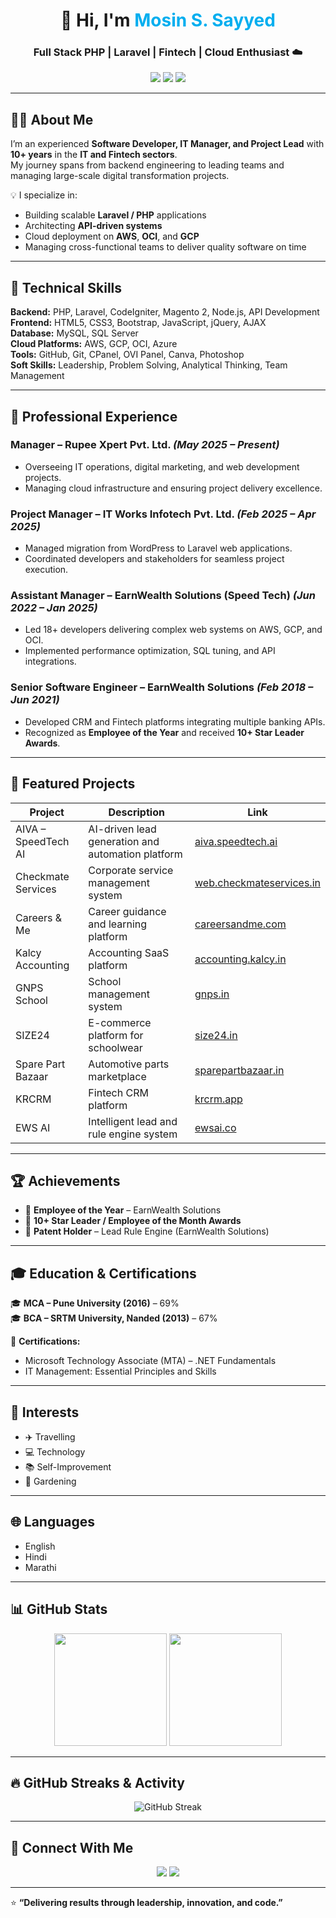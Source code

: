 <!-- Profile Header -->
<h1 align="center">👋 Hi, I'm <span style="color:#00AEEF;">Mosin S. Sayyed</span></h1>
<h3 align="center">Full Stack PHP | Laravel | Fintech | Cloud Enthusiast ☁️</h3>

<p align="center">
  <a href="mailto:sayyad_mosin@hotmail.com"><img src="https://img.shields.io/badge/Email-sayyad__mosin%40hotmail.com-blue?style=flat-square&logo=gmail"></a>
  <a href="https://www.linkedin.com/in/mosin-sayyed-4b35a3a9/"><img src="https://img.shields.io/badge/LinkedIn-Mosin%20Sayyed-blue?style=flat-square&logo=linkedin"></a>
  <a href="https://size24.in/"><img src="https://img.shields.io/badge/Website-Portfolio-brightgreen?style=flat-square&logo=google-chrome"></a>
</p>

---

## 🧑‍💻 About Me

I’m an experienced **Software Developer, IT Manager, and Project Lead** with **10+ years** in the **IT and Fintech sectors**.  
My journey spans from backend engineering to leading teams and managing large-scale digital transformation projects.

💡 I specialize in:  
- Building scalable **Laravel / PHP** applications  
- Architecting **API-driven systems**  
- Cloud deployment on **AWS**, **OCI**, and **GCP**  
- Managing cross-functional teams to deliver quality software on time  

---

## 🧠 Technical Skills

**Backend:** PHP, Laravel, CodeIgniter, Magento 2, Node.js, API Development  
**Frontend:** HTML5, CSS3, Bootstrap, JavaScript, jQuery, AJAX  
**Database:** MySQL, SQL Server  
**Cloud Platforms:** AWS, GCP, OCI, Azure  
**Tools:** GitHub, Git, CPanel, OVI Panel, Canva, Photoshop  
**Soft Skills:** Leadership, Problem Solving, Analytical Thinking, Team Management  

---

## 💼 Professional Experience

### **Manager – Rupee Xpert Pvt. Ltd.** *(May 2025 – Present)*
- Overseeing IT operations, digital marketing, and web development projects.  
- Managing cloud infrastructure and ensuring project delivery excellence.

### **Project Manager – IT Works Infotech Pvt. Ltd.** *(Feb 2025 – Apr 2025)*
- Managed migration from WordPress to Laravel web applications.  
- Coordinated developers and stakeholders for seamless project execution.

### **Assistant Manager – EarnWealth Solutions (Speed Tech)** *(Jun 2022 – Jan 2025)*
- Led 18+ developers delivering complex web systems on AWS, GCP, and OCI.  
- Implemented performance optimization, SQL tuning, and API integrations.

### **Senior Software Engineer – EarnWealth Solutions** *(Feb 2018 – Jun 2021)*
- Developed CRM and Fintech platforms integrating multiple banking APIs.  
- Recognized as **Employee of the Year** and received **10+ Star Leader Awards**.

---

## 🚀 Featured Projects

| Project | Description | Link |
|----------|--------------|------|
| AIVA – SpeedTech AI | AI-driven lead generation and automation platform | [aiva.speedtech.ai](https://aiva.speedtech.ai/) |
| Checkmate Services | Corporate service management system | [web.checkmateservices.in](https://web.checkmateservices.in/) |
| Careers & Me | Career guidance and learning platform | [careersandme.com](https://careersandme.com/) |
| Kalcy Accounting | Accounting SaaS platform | [accounting.kalcy.in](https://accounting.kalcy.in/) |
| GNPS School | School management system | [gnps.in](https://gnps.in/) |
| SIZE24 | E-commerce platform for schoolwear | [size24.in](https://size24.in/) |
| Spare Part Bazaar | Automotive parts marketplace | [sparepartbazaar.in](https://sparepartbazaar.in/) |
| KRCRM | Fintech CRM platform | [krcrm.app](https://krcrm.app/) |
| EWS AI | Intelligent lead and rule engine system | [ewsai.co](https://ewsai.co/) |

---

## 🏆 Achievements

- 🥇 **Employee of the Year** – EarnWealth Solutions  
- 🌟 **10+ Star Leader / Employee of the Month Awards**  
- 🧩 **Patent Holder** – Lead Rule Engine (EarnWealth Solutions)  

---

## 🎓 Education & Certifications

🎓 **MCA – Pune University (2016)** – 69%  
🎓 **BCA – SRTM University, Nanded (2013)** – 67%  

📘 **Certifications:**  
- Microsoft Technology Associate (MTA) – .NET Fundamentals  
- IT Management: Essential Principles and Skills  

---

## 🌱 Interests

- ✈️ Travelling  
- 💻 Technology  
- 📚 Self-Improvement  
- 🌿 Gardening  

---

## 🌐 Languages

- English  
- Hindi  
- Marathi  

---

## 📊 GitHub Stats

<p align="center">
  <img height="180em" src="https://github-readme-stats.vercel.app/api?username=mosinsayyed&show_icons=true&theme=tokyonight&hide_border=true&count_private=true"/>
  <img height="180em" src="https://github-readme-stats.vercel.app/api/top-langs/?username=mosinsayyed&layout=compact&theme=tokyonight&hide_border=true"/>
</p>

---

## 🔥 GitHub Streaks & Activity

<p align="center">
  <img src="https://streak-stats.demolab.com?user=mosinsayyed&theme=tokyonight&hide_border=true" alt="GitHub Streak"/>
</p>

---

## 🤝 Connect With Me

<p align="center">
  <a href="mailto:sayyad_mosin@hotmail.com"><img src="https://img.icons8.com/color/48/000000/apple-mail.png"/></a>
  <a href="https://www.linkedin.com/in/mosin-sayyed-4b35a3a9/"><img src="https://img.icons8.com/color/48/000000/linkedin.png"/></a>
 
</p>

---

⭐ **“Delivering results through leadership, innovation, and code.”**
